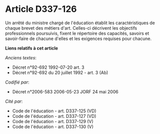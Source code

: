 # Article D337-126

Un arrêté du ministre chargé de l'éducation établit les caractéristiques de chaque brevet des métiers d'art. Celles-ci
décrivent les objectifs professionnels poursuivis, fixent le répertoire des capacités, savoirs et savoir-faire de chacune
d'elles et les exigences requises pour chacune.

**Liens relatifs à cet article**

_Anciens textes_:

  - Décret n°92-692 1992-07-20 art. 3
  - Décret n°92-692 du 20 juillet 1992 - art. 3 (Ab)

_Codifié par_:

  - Décret n°2006-583 2006-05-23 JORF 24 mai 2006

_Cité par_:

  - Code de l'éducation - art. D337-125 (VD)
  - Code de l'éducation - art. D337-127 (VD)
  - Code de l'éducation - art. D337-129 (V)
  - Code de l'éducation - art. D337-130 (V)
